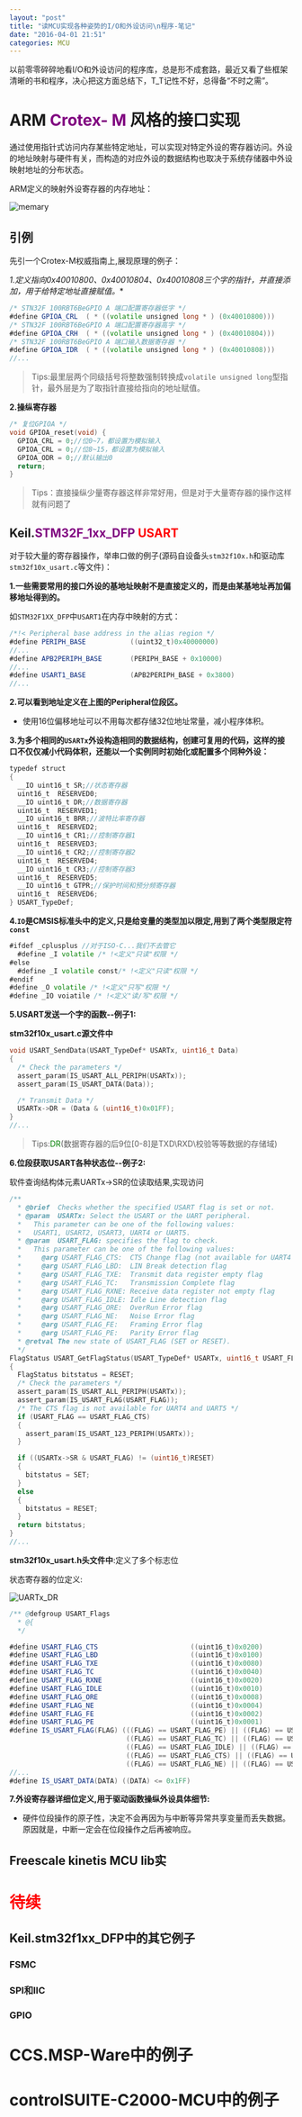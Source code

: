 ```yaml
---
layout: "post"
title: "读MCU实现各种姿势的I/O和外设访问\n程序-笔记"
date: "2016-04-01 21:51"
categories: MCU
---
```

以前零零碎碎地看I/O和外设访问的程序库，总是形不成套路，最近又看了些框架清晰的书和程序，决心把这方面总结下，T_T记性不好，总得备“不时之需”。

# ARM <span style="color: purple">Crotex- M </span> 风格的接口实现
通过使用指针式访问内存某些特定地址，可以实现对特定外设的寄存器访问。外设的地址映射与硬件有关，而构造的对应外设的数据结构也取决于系统存储器中外设映射地址的分布状态。

ARM定义的映射外设寄存器的内存地址：

![memary](/images/memary.png)

## 引例

先引一个Crotex-M权威指南上,展现原理的例子：

**1.定义指向0x40010800、0x40010804、0x40010808三个字的指针，并直接添加*，用于给特定地址直接赋值。**

~~~scala
/* STN32F 100RBT6BeGPIO A 端口配置寄存器低字 */
#define GPIOA_CRL  ( * ((volatile unsigned long * ) (0x40010800)))
/* STN32F 100RBT6BeGPIO A 端口配置寄存器高字 */
#define GPIOA_CRH  ( * ((volatile unsigned long * ) (0x40010804)))
/* STN32F 100RBT6BeGPIO A 端口输入数据寄存器 */
#define GPIOA_IDR  ( * ((volatile unsigned long * ) (0x40010808)))
//...
~~~
> Tips:最里层两个同级括号将整数强制转换成`volatile unsigned long`型指针，最外层是为了取指针直接给指向的地址赋值。

**2.操纵寄存器**

~~~cpp
/* 复位GPIOA */
void GPIOA_reset(void) {  
  GPIOA_CRL = 0;//位0~7，都设置为模拟输入
  GPIOA_CRL = 0;//位8~15，都设置为模拟输入
  GPIOA_ODR = 0;//默认输出0
  return;
}
~~~

> Tips：直接操纵少量寄存器这样非常好用，但是对于大量寄存器的操作这样就有问题了

## Keil.<span style="color: purple">STM32F_1xx_DFP</span><span style="color: red"> USART</span>

对于较大量的寄存器操作，举串口做的例子(源码自设备头`stm32f10x.h`和驱动库`stm32f10x_usart.c`等文件)：

**1.一些需要常用的接口外设的基地址映射不是直接定义的，而是由某基地址再加偏移地址得到的。**

如`STM32F1XX_DFP`中`USART1`在内存中映射的方式：

~~~scala
/*!< Peripheral base address in the alias region */
#define PERIPH_BASE           ((uint32_t)0x40000000)
//...
#define APB2PERIPH_BASE       (PERIPH_BASE + 0x10000)
//...
#define USART1_BASE           (APB2PERIPH_BASE + 0x3800)
//...
~~~

**2.可以看到地址定义在上图的Peripheral位段区。**

- 使用16位偏移地址可以不用每次都存储32位地址常量，减小程序体积。

**3.为多个相同的`USARTx`外设构造相同的数据结构，创建可复用的代码，这样的接口不仅仅减小代码体积，还能以一个实例同时初始化或配置多个同种外设：**

~~~scala
typedef struct
{
  __IO uint16_t SR;//状态寄存器
  uint16_t  RESERVED0;
  __IO uint16_t DR;//数据寄存器
  uint16_t  RESERVED1;
  __IO uint16_t BRR;//波特比率寄存器
  uint16_t  RESERVED2;
  __IO uint16_t CR1;//控制寄存器1
  uint16_t  RESERVED3;
  __IO uint16_t CR2;//控制寄存器2
  uint16_t  RESERVED4;
  __IO uint16_t CR3;//控制寄存器3
  uint16_t  RESERVED5;
  __IO uint16_t GTPR;//保护时间和预分频寄存器
  uint16_t  RESERVED6;
} USART_TypeDef;
~~~

**4.`IO`是CMSIS标准头中的定义,只是给变量的类型加以限定,用到了两个类型限定符`const`**

```scala
#ifdef _cplusplus //对于ISO-C...我们不去管它
  #define _I volatile /* !<定义"只读"权限 */
#else
  #define _I volatile const/* !<定义"只读"权限 */
#endif
#define _O volatile /* !<定义"只写"权限 */
#define _IO voiatile /* !<定义"读/写"权限 */
```

**5.USART发送一个字的函数--例子1:**

**stm32f10x_usart.c源文件中**

```cpp
void USART_SendData(USART_TypeDef* USARTx, uint16_t Data)
{
  /* Check the parameters */
  assert_param(IS_USART_ALL_PERIPH(USARTx));
  assert_param(IS_USART_DATA(Data));

  /* Transmit Data */
  USARTx->DR = (Data & (uint16_t)0x01FF);
}
//...
```
> Tips:<span style="color: green">DR</span>(数据寄存器的后9位[0-8]是TXD\RXD\校验等等数据的存储域)

**6.位段获取USART各种状态位--例子2:**

软件查询结构体元素UARTx->SR的位读取结果,实现访问

```cpp
/**
  * @brief  Checks whether the specified USART flag is set or not.
  * @param  USARTx: Select the USART or the UART peripheral.
  *   This parameter can be one of the following values:
  *   USART1, USART2, USART3, UART4 or UART5.
  * @param  USART_FLAG: specifies the flag to check.
  *   This parameter can be one of the following values:
  *     @arg USART_FLAG_CTS:  CTS Change flag (not available for UART4 and UART5)
  *     @arg USART_FLAG_LBD:  LIN Break detection flag
  *     @arg USART_FLAG_TXE:  Transmit data register empty flag
  *     @arg USART_FLAG_TC:   Transmission Complete flag
  *     @arg USART_FLAG_RXNE: Receive data register not empty flag
  *     @arg USART_FLAG_IDLE: Idle Line detection flag
  *     @arg USART_FLAG_ORE:  OverRun Error flag
  *     @arg USART_FLAG_NE:   Noise Error flag
  *     @arg USART_FLAG_FE:   Framing Error flag
  *     @arg USART_FLAG_PE:   Parity Error flag
  * @retval The new state of USART_FLAG (SET or RESET).
  */
FlagStatus USART_GetFlagStatus(USART_TypeDef* USARTx, uint16_t USART_FLAG)
{
  FlagStatus bitstatus = RESET;
  /* Check the parameters */
  assert_param(IS_USART_ALL_PERIPH(USARTx));
  assert_param(IS_USART_FLAG(USART_FLAG));
  /* The CTS flag is not available for UART4 and UART5 */
  if (USART_FLAG == USART_FLAG_CTS)
  {
    assert_param(IS_USART_123_PERIPH(USARTx));
  }  

  if ((USARTx->SR & USART_FLAG) != (uint16_t)RESET)
  {
    bitstatus = SET;
  }
  else
  {
    bitstatus = RESET;
  }
  return bitstatus;
}
//...
```

**stm32f10x_usart.h头文件中**:定义了多个标志位

状态寄存器的位定义:

![UARTx_DR](/images/USART_SR.png)

```scala
/** @defgroup USART_Flags
  * @{
  */

#define USART_FLAG_CTS                       ((uint16_t)0x0200)
#define USART_FLAG_LBD                       ((uint16_t)0x0100)
#define USART_FLAG_TXE                       ((uint16_t)0x0080)
#define USART_FLAG_TC                        ((uint16_t)0x0040)
#define USART_FLAG_RXNE                      ((uint16_t)0x0020)
#define USART_FLAG_IDLE                      ((uint16_t)0x0010)
#define USART_FLAG_ORE                       ((uint16_t)0x0008)
#define USART_FLAG_NE                        ((uint16_t)0x0004)
#define USART_FLAG_FE                        ((uint16_t)0x0002)
#define USART_FLAG_PE                        ((uint16_t)0x0001)
#define IS_USART_FLAG(FLAG) (((FLAG) == USART_FLAG_PE) || ((FLAG) == USART_FLAG_TXE) || \
                             ((FLAG) == USART_FLAG_TC) || ((FLAG) == USART_FLAG_RXNE) || \
                             ((FLAG) == USART_FLAG_IDLE) || ((FLAG) == USART_FLAG_LBD) || \
                             ((FLAG) == USART_FLAG_CTS) || ((FLAG) == USART_FLAG_ORE) || \
                             ((FLAG) == USART_FLAG_NE) || ((FLAG) == USART_FLAG_FE))
//...
#define IS_USART_DATA(DATA) ((DATA) <= 0x1FF)
```

**7.外设寄存器详细位定义,用于驱动函数操纵外设具体细节:**

- 硬件位段操作的原子性，决定不会再因为与中断等异常共享变量而丢失数据。原因就是，中断一定会在位段操作之后再被响应。

## Freescale kinetis MCU lib实

# <span style="color: red">待续</span>

## Keil.stm32f1xx_DFP中的其它例子

### FSMC

### SPI和IIC

### GPIO

# CCS.MSP-Ware中的例子

# controlSUITE-C2000-MCU中的例子
